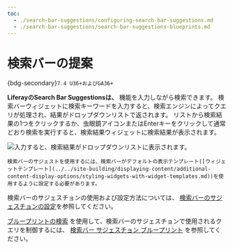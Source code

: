 ```yaml
---
toc:
  - ./search-bar-suggestions/configuring-search-bar-suggestions.md
  - ./search-bar-suggestions/search-bar-suggestions-blueprints.md
---
```

# 検索バーの提案

{bdg-secondary}`7.4 U36+およびGA36+`

**LiferayのSearch Bar Suggestionsは、** 機能を入力しながら検索できます。 検索バーウィジェットに検索キーワードを入力すると、検索エンジンによってクエリが処理され、結果がドロップダウンリストで返されます。 リストから検索結果の1つをクリックするか、虫眼鏡アイコンまたはEnterキーをクリックして通常どおり検索を実行すると、検索結果ウィジェットに検索結果が表示されます。

![入力すると、検索結果がドロップダウンリストに表示されます。](./search-bar-suggestions/images/01.png)

```{important}
検索バーのサジェストを使用するには、検索バーがデフォルトの表示テンプレート([ウィジェットテンプレート](../../site-building/displaying-content/additional-content-display-options/styling-widgets-with-widget-templates.md))を使用するように設定する必要があります。
```

検索バーのサジェスチョンの使用および設定方法については、 [検索バーのサジェスチョンの設定](./search-bar-suggestions/configuring-search-bar-suggestions.md)を参照してください。

[ブループリントの検索](../liferay-enterprise-search/search-experiences/search-blueprints.md) を使用して、検索バーのサジェスチョンで使用されるクエリを制御するには、 [検索バー サジェスチョン ブループリント](./search-bar-suggestions/search-bar-suggestions-blueprints.md) を参照してください。
